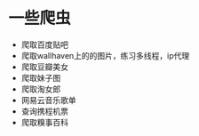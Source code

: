 #  一些爬虫
- 爬取百度贴吧
- 爬取wallhaven上的的图片，练习多线程，ip代理
- 爬取豆瓣美女
- 爬取妹子图
- 爬取淘女郎
- 网易云音乐歌单
- 查询携程机票
- 爬取糗事百科
